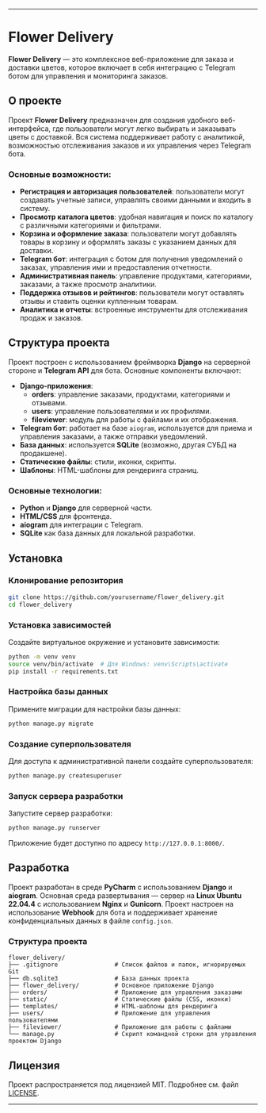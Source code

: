 
---

# Flower Delivery

**Flower Delivery** — это комплексное веб-приложение для заказа и доставки цветов, которое включает в себя интеграцию с Telegram ботом для управления и мониторинга заказов.

## О проекте

Проект **Flower Delivery** предназначен для создания удобного веб-интерфейса, где пользователи могут легко выбирать и заказывать цветы с доставкой. Вся система поддерживает работу с аналитикой, возможностью отслеживания заказов и их управления через Telegram бота.

### Основные возможности:
- **Регистрация и авторизация пользователей**: пользователи могут создавать учетные записи, управлять своими данными и входить в систему.
- **Просмотр каталога цветов**: удобная навигация и поиск по каталогу с различными категориями и фильтрами.
- **Корзина и оформление заказа**: пользователи могут добавлять товары в корзину и оформлять заказы с указанием данных для доставки.
- **Telegram бот**: интеграция с ботом для получения уведомлений о заказах, управления ими и предоставления отчетности.
- **Административная панель**: управление продуктами, категориями, заказами, а также просмотр аналитики.
- **Поддержка отзывов и рейтингов**: пользователи могут оставлять отзывы и ставить оценки купленным товарам.
- **Аналитика и отчеты**: встроенные инструменты для отслеживания продаж и заказов.

## Структура проекта

Проект построен с использованием фреймворка **Django** на серверной стороне и **Telegram API** для бота. Основные компоненты включают:

- **Django-приложения**:
  - **orders**: управление заказами, продуктами, категориями и отзывами.
  - **users**: управление пользователями и их профилями.
  - **fileviewer**: модуль для работы с файлами и их отображения.
- **Telegram бот**: работает на базе `aiogram`, используется для приема и управления заказами, а также отправки уведомлений.
- **База данных**: используется **SQLite** (возможно, другая СУБД на продакшене).
- **Статические файлы**: стили, иконки, скрипты.
- **Шаблоны**: HTML-шаблоны для рендеринга страниц.

### Основные технологии:
- **Python** и **Django** для серверной части.
- **HTML/CSS** для фронтенда.
- **aiogram** для интеграции с Telegram.
- **SQLite** как база данных для локальной разработки.

## Установка

### Клонирование репозитория
```bash
git clone https://github.com/yourusername/flower_delivery.git
cd flower_delivery
```

### Установка зависимостей
Создайте виртуальное окружение и установите зависимости:
```bash
python -m venv venv
source venv/bin/activate  # Для Windows: venv\Scripts\activate
pip install -r requirements.txt
```

### Настройка базы данных
Примените миграции для настройки базы данных:
```bash
python manage.py migrate
```

### Создание суперпользователя
Для доступа к административной панели создайте суперпользователя:
```bash
python manage.py createsuperuser
```

### Запуск сервера разработки
Запустите сервер разработки:
```bash
python manage.py runserver
```

Приложение будет доступно по адресу `http://127.0.0.1:8000/`.

## Разработка

Проект разработан в среде **PyCharm** с использованием **Django** и **aiogram**. Основная среда развертывания — сервер на **Linux Ubuntu 22.04.4** с использованием **Nginx** и **Gunicorn**. Проект настроен на использование **Webhook** для бота и поддерживает хранение конфиденциальных данных в файле `config.json`.

### Структура проекта

```plaintext
flower_delivery/
├── .gitignore                # Список файлов и папок, игнорируемых Git
├── db.sqlite3                # База данных проекта
├── flower_delivery/          # Основное приложение Django
├── orders/                   # Приложение для управления заказами
├── static/                   # Статические файлы (CSS, иконки)
├── templates/                # HTML-шаблоны для рендеринга
├── users/                    # Приложение для управления пользователями
├── fileviewer/               # Приложение для работы с файлами
└── manage.py                 # Скрипт командной строки для управления проектом Django
```

## Лицензия

Проект распространяется под лицензией MIT. Подробнее см. файл [LICENSE](LICENSE).

---
